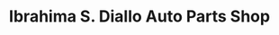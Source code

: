 ---
title: "Ibrahima S. Diallo Auto Parts Shop"
url: /zwedru/ibrahima-s-diallo-auto-parts-shop/
shop: motorcycle
---